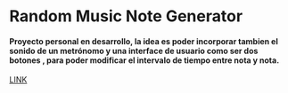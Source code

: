 # Random Music Note Generator

#### Proyecto personal en desarrollo, la idea es poder incorporar tambien el sonido de un metrónomo y una interface de usuario como ser dos botones , para poder modificar el intervalo de tiempo entre nota y nota.

[LINK](https://notas-e773b.firebaseapp.com)
